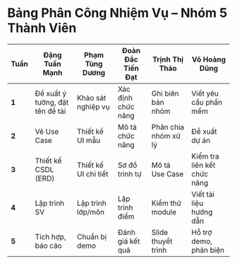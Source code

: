 #  Bảng Phân Công Nhiệm Vụ – Nhóm 5 Thành Viên

| **Tuần** | Đặng Tuấn Mạnh | Phạm Tùng Dương | Đoàn Đắc Tiến Đạt | Trịnh Thị Thảo | Võ Hoàng Dũng |
|----------|------------------|------------------|------------------|------------------|------------------|
| **1** | Đề xuất ý tưởng, đặt tên đề tài | Khảo sát nghiệp vụ | Xác định chức năng | Ghi biên bản nhóm | Viết yêu cầu phần mềm |
| **2** | Vẽ Use Case | Thiết kế UI mẫu | Mô tả chức năng | Phân chia nhóm xử lý | Đề xuất dự án |
| **3** | Thiết kế CSDL (ERD) | Thiết kế UI chi tiết | Sơ đồ trình tự | Mô tả Use Case | Kiểm tra liên kết chức năng |
| **4** | Lập trình SV | Lập trình lớp/môn | Lập trình điểm | Kiểm thử module | Viết tài liệu hướng dẫn |
| **5** | Tích hợp, báo cáo | Chuẩn bị demo | Đánh giá kết quả | Slide thuyết trình | Hỗ trợ demo, phản biện |

